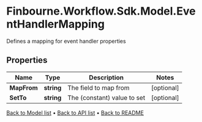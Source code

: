 # Finbourne.Workflow.Sdk.Model.EventHandlerMapping
Defines a mapping for event handler properties

## Properties

Name | Type | Description | Notes
------------ | ------------- | ------------- | -------------
**MapFrom** | **string** | The field to map from | [optional] 
**SetTo** | **string** | The (constant) value to set | [optional] 

[Back to Model list](../README.md#documentation-for-models) &#8226; [Back to API list](../README.md#documentation-for-api-endpoints) &#8226; [Back to README](../README.md)

